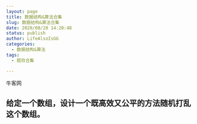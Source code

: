 ```yaml
---
layout: page
title: 数据结构&算法合集
slug: 数据结构&算法合集
date: 2020/08/28 14:20:48
status: publish
author: LifeAlsoIsGG
categories: 
  - 数据结构&算法
tags: 
  - 题目合集

---
```




牛客网



## 给定一个数组，设计一个既高效又公平的方法随机打乱这个数组。